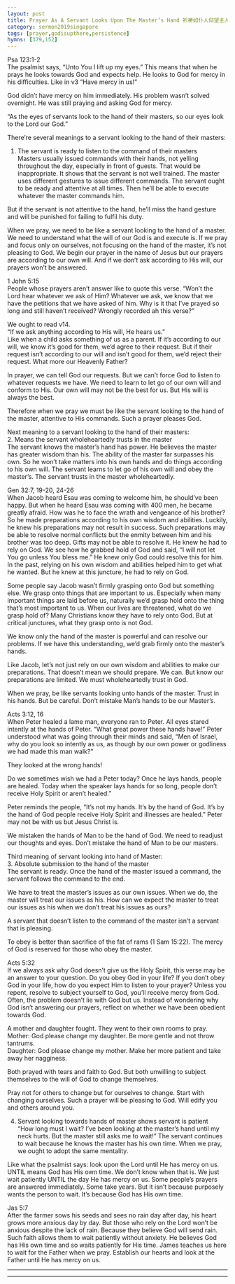 ```yaml
---  
layout: post  
title: Prayer As A Servant Looks Upon The Master’s Hand 祈祷如仆人仰望主人的手  
category: sermon2019singapore  
tags: [prayer,godisupthere,persistence]  
hymns: [379,152]  
---
```



Psa 123:1-2  
The psalmist says, “Unto You I lift up my eyes.” This means that when he prays he looks towards God and expects help. He looks to God for mercy in his difficulties. Like in v3 “Have mercy in us!”

God didn’t have mercy on him immediately. His problem wasn’t solved overnight. He was still praying and asking God for mercy. 

“As the eyes of servants look to the hand of their masters, so our eyes look to the Lord our God.”

There’re several meanings to a servant looking to the hand of their masters:  
1. The servant is ready to listen to the command of their masters  
Masters usually issued commands with their hands, not yelling throughout the day, especially in front of guests. That would be inappropriate. It shows that the servant is not well trained. The master uses different gestures to issue different commands. The servant ought to be ready and attentive at all times. Then he’ll be able to execute whatever the master commands him. 

But if the servant is not attentive to the hand, he’ll miss the hand gesture and will be punished for failing to fulfil his duty. 

When we pray, we need to be like a servant looking to the hand of a master. We need to understand what the will of our God is and execute is. If we pray and focus only on ourselves, not focusing on the hand of the master, it’s not pleasing to God. We begin our prayer in the name of Jesus but our prayers are according to our own will. And if we don’t ask according to His will, our prayers won’t be answered.

1 John 5:15  
People whose prayers aren’t answer like to quote this verse. “Won’t the Lord hear whatever we ask of Him? Whatever we ask, we know that we have the petitions that we have asked of him. Why is it that I’ve prayed so long and still haven’t received? Wrongly recorded ah this verse?”

We ought to read v14.  
“If we ask anything according to His will, He hears us.”  
Like when a child asks something of us as a parent. If it’s according to our will, we know it’s good for them, we’d agree to their request. But if their request isn’t according to our will and isn’t good for them, we’d reject their request. What more our Heavenly Father?

In prayer, we can tell God our requests. But we can’t force God to listen to whatever requests we have. We need to learn to let go of our own will and conform to His. Our own will may not be the best for us. But His will is always the best. 

Therefore when we pray we must be like the servant looking to the hand of the master, attentive to His commands. Such a prayer pleases God. 

Next meaning to a servant looking to the hand of their masters:  
2. Means the servant wholeheartedly trusts in the master  
The servant knows the master’s hand has power. He believes the master has greater wisdom than his. The ability of the master far surpasses his own. So he won’t take matters into his own hands and do things according to his own will. The servant learns to let go of his own will and obey the master’s. The servant trusts in the master wholeheartedly. 

Gen 32:7, 19-20, 24-26  
When Jacob heard Esau was coming to welcome him, he should’ve been happy. But when he heard Esau was coming with 400 men, he became greatly afraid. How was he to face the wrath and vengeance of his brother? So he made preparations according to his own wisdom and abilities. Luckily, he knew his preparations may not result in success. Such preparations may be able to resolve normal conflicts but the enmity between him and his brother was too deep. Gifts may not be able to resolve it. He knew he had to rely on God. We see how he grabbed hold of God and said, “I will not let You go unless You bless me.” He knew only God could resolve this for him. In the past, relying on his own wisdom and abilities helped him to get what he wanted. But he knew at this juncture, he had to rely on God. 

Some people say Jacob wasn’t firmly grasping onto God but something else. We grasp onto things that are important to us. Especially when many important things are laid before us, naturally we’d grasp hold onto the thing that’s most important to us. When our lives are threatened, what do we grasp hold of? Many Christians know they have to rely onto God. But at critical junctures, what they grasp onto is not God. 

We know only the hand of the master is powerful and can resolve our problems. If we have this understanding, we’d grab firmly onto the master’s hands. 

Like Jacob, let’s not just rely on our own wisdom and abilities to make our preparations. That doesn’t mean we should prepare. We can. But know our preparations are limited. We must wholeheartedly trust in God. 

When we pray, be like servants looking unto hands of the master. Trust in his hands. But be careful. Don’t mistake Man’s hands to be our Master’s. 

Acts 3:12, 16  
When Peter healed a lame man, everyone ran to Peter. All eyes stared intently at the hands of Peter. “What great power these hands have!” Peter understood what was going through their minds and said, “Men of Israel, why do you look so intently as us, as though by our own power or godliness we had made this man walk?”

They looked at the wrong hands!

Do we sometimes wish we had a Peter today? Once he lays hands, people are healed. Today when the speaker lays hands for so long, people don’t receive Holy Spirit or aren’t healed.”

Peter reminds the people, “It’s not my hands. It’s by the hand of God. It’s by the hand of God people receive Holy Spirit and illnesses are healed.” Peter may not be with us but Jesus Christ is. 

We mistaken the hands of Man to be the hand of God. We need to readjust our thoughts and eyes. Don’t mistake the hand of Man to be our masters. 

Third meaning of servant looking into hand of Master:  
3. Absolute submission to the hand of the master  
The servant is ready. Once the hand of the master issued a command, the servant follows the command to the end. 

We have to treat the master’s issues as our own issues. When we do, the master will treat our issues as his. How can we expect the master to treat our issues as his when we don’t treat his issues as ours?

A servant that doesn’t listen to the command of the master isn’t a servant that is pleasing. 

To obey is better than sacrifice of the fat of rams (1 Sam 15:22). The mercy of God is reserved for those who obey the master. 

Acts 5:32  
If we always ask why God doesn’t give us the Holy Spirit, this verse may be an answer to your question. Do you obey God in your life? If you don’t obey God in your life, how do you expect Him to listen to your prayer? Unless you repent, resolve to subject yourself to God, you’ll receive mercy from God. Often, the problem doesn’t lie with God but us. Instead of wondering why God isn’t answering our prayers, reflect on whether we have been obedient towards God.

A mother and daughter fought. They went to their own rooms to pray.  
Mother: God please change my daughter. Be more gentle and not throw tantrums.  
Daughter: God please change my mother. Make her more patient and take away her nagginess. 

Both prayed with tears and faith to God. But both unwilling to subject themselves to the will of God to change themselves. 

Pray not for others to change but for ourselves to change. Start with changing ourselves. Such a prayer will be pleasing to God. Will edify you and others around you. 

4. Servant looking towards hands of master shows servant is patient  
“How long must I wait? I’ve been looking at the master’s hand until my neck hurts. But the master still asks me to wait!” The servant continues to wait because he knows the master has his own time. When we pray, we ought to adopt the same mentality. 

Like what the psalmist says: look upon the Lord until He has mercy on us. UNTIL means God has His own time. We don’t know when that is. We just wait patiently UNTIL the day He has mercy on us. Some people’s prayers are answered immediately. Some take years. But it isn’t because purposely wants the person to wait. It’s because God has His own time. 

Jas 5:7  
After the farmer sows his seeds and sees no rain day after day, his heart grows more anxious day by day. But those who rely on the Lord won’t be anxious despite the lack of rain. Because they believe God will send rain. Such faith allows them to wait patiently without anxiety. He believes God has His own time and so waits patiently for His time. James teaches us here to wait for the Father when we pray. Establish our hearts and look at the Father until He has mercy on us. 



----  
****
